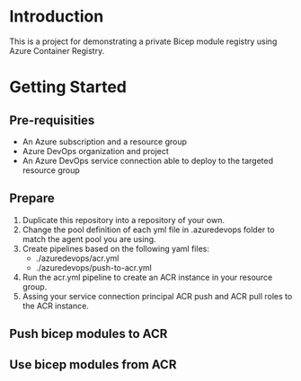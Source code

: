 # Introduction 
This is a project for demonstrating a private Bicep module registry using Azure Container Registry.

# Getting Started

## Pre-requisities

- An Azure subscription and a resource group
- Azure DevOps organization and project
- An Azure DevOps service connection able to deploy to the targeted resource group

## Prepare

1. Duplicate this repository into a repository of your own.
2. Change the pool definition of each yml file in .azuredevops folder to match the agent pool you are using.
3. Create pipelines based on the following yaml files:
    - ./azuredevops/acr.yml
    - ./azuredevops/push-to-acr.yml
4. Run the acr.yml pipeline to create an ACR instance in your resource group.
5. Assing your service connection principal ACR push and ACR pull roles to the ACR instance.

## Push bicep modules to ACR

## Use bicep modules from ACR